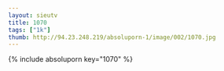```yaml
--- 
layout: sieutv
title: 1070
tags: ["1k"]
thumb: http://94.23.248.219/absoluporn-1/image/002/1070.jpg
---
```

{% include absoluporn key="1070" %} 
